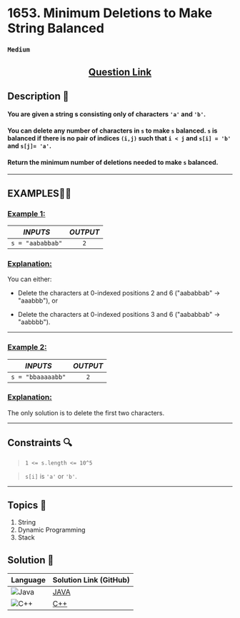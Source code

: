 # 1653. Minimum Deletions to Make String Balanced

### `Medium`


<h2 align="center">
<a href="https://leetcode.com/problems/minimum-deletions-to-make-string-balanced/description/"><strong>Question Link</strong></a>
</h2>


## Description 📑

#### You are given a string s consisting only of characters `'a'` and `'b'`​​​​.

#### You can delete any number of characters in `s` to make `s` balanced. `s` is balanced if there is no pair of indices `(i,j)` such that `i < j` and `s[i] = 'b'` and `s[j]= 'a'`.

#### Return the minimum number of deletions needed to make `s` balanced.


---

## **EXAMPLES**💫✨ </br>

<h3>

<ins>**Example 1**:</ins> </br>

| _INPUTS_ | _OUTPUT_ |
| :-----------: | :-----------: |
| `s = "aababbab"` | `2` |

</h3>

<h3>
<ins>Explanation:</ins>
</h3>

You can either:

- Delete the characters at 0-indexed positions 2 and 6 ("aababbab" -> "aaabbb"), or

- Delete the characters at 0-indexed positions 3 and 6 ("aababbab" -> "aabbbb").

___
<h3>

<ins>**Example 2**:</ins> </br>

| _INPUTS_ | _OUTPUT_ |
| :-----------: | :-----------: |
| `s = "bbaaaaabb"` | `2` |

</h3>

<h3>
<ins>Explanation:</ins>
</h3>

The only solution is to delete the first two characters.

___

## Constraints 🔍

> `1 <= s.length <= 10^5`</br>

> `s[i]` is `'a'` or `'b'`​​.

___

## Topics 📝

1. String
2. Dynamic Programming
3. Stack

## Solution 📃

|  Language   |  Solution Link (GitHub) |
| ------------- | ------------- |
|  ![Java](https://img.shields.io/badge/java-%23ED8B00.svg?style=flat&logo=openjdk&logoColor=white)  | [JAVA]() |
|  ![C++](https://img.shields.io/badge/c++-%2300599C.svg?style=plastic&logo=c%2B%2B&logoColor=white)  | [C++]()  |
